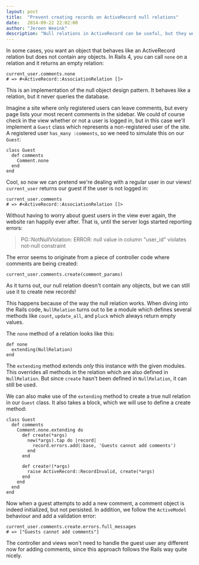 ```yaml
---
layout: post
title:  "Prevent creating records on ActiveRecord null relations"
date:   2014-09-22 22:02:00
author: "Jeroen Weeink"
description: "Null relations in ActiveRecord can be useful, but they won't prevent all communication to the database. There is a workaround however!"
---
```


In some cases, you want an object that behaves like an ActiveRecord relation but does not contain any objects. In Rails 4, you can call `none` on a relation and it returns an empty relation:

    current_user.comments.none
    # => #<ActiveRecord::AssociationRelation []>

This is an implementation of the null object design pattern. It behaves like a relation, but it never queries the database.

Imagine a site where only registered users can leave comments, but every page lists your most recent comments in the sidebar. We could of course check in the view whether or not a user is logged in, but in this case we'll implement a `Guest` class which represents a non-registered user of the site. A registered user `has_many :comments`, so we need to simulate this on our `Guest`:

    class Guest
      def comments
        Comment.none
      end
    end

Cool, so now we can pretend we're dealing with a regular user in our views! `current_user` returns our guest if the user is not logged in:

    current_user.comments
    # => #<ActiveRecord::AssociationRelation []>

Without having to worry about guest users in the view ever again, the website ran happily ever after. That is, until the server logs started reporting errors:

> PG::NotNullViolation: ERROR:  null value in column "user_id" violates not-null constraint

The error seems to originate from a piece of controller code where comments are being created:

    current_user.comments.create(comment_params)

As it turns out, our null relation doesn't contain any objects, but we can still use it to create new records!

This happens because of the way the null relation works. When diving into the Rails code, `NullRelation` turns out to be a module which defines several methods like `count`, `update_all`, and `pluck` which always return empty values.

The `none` method of a relation looks like this:

    def none
      extending(NullRelation)
    end

The `extending` method extends *only* this instance with the given modules. This overrides all methods in the relation which are also defined in `NullRelation`. But since `create` hasn't been defined in `NullRelation`, it can still be used.

We can also make use of the `extending` method to create a true null relation in our `Guest` class. It also takes a block, which we will use to define a create method:

    class Guest
      def comments
        Comment.none.extending do
          def create(*args)
            new(*args).tap do |record|
              record.errors.add(:base, 'Guests cannot add comments')
            end
          end

          def create!(*args)
            raise ActiveRecord::RecordInvalid, create(*args)
          end
        end
      end
    end

Now when a guest attempts to add a new comment, a comment object is indeed initialized, but not persisted. In addition, we follow the `ActiveModel` behaviour and add a validation error:

    current_user.comments.create.errors.full_messages
    # => ["Guests cannot add comments"]

The controller and views won't need to handle the guest user any different now for adding comments, since this approach follows the Rails way quite nicely.

